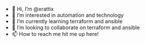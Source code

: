 - 👋 Hi, I’m @xrattix
- 👀 I’m interested in automation and technology
- 🌱 I’m currently learning terraform and ansible
- 💞️ I’m looking to collaborate on terraform and ansible
- 📫 How to reach me hit me up here!

<!---
xrattix/xrattix is a ✨ special ✨ repository because its `README.md` (this file) appears on your GitHub profile.
You can click the Preview link to take a look at your changes.
--->
